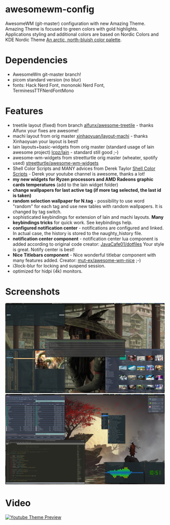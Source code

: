 # awesomewm-config
AwesomeWM (git-master) configuration with new Amazing Theme. Amazing Theme is focused to green colors with gold highlights. 
Applications styling and additional colors are based on Nordic Colors and KDE Nordic Theme [An arctic, north-bluish color palette](https://www.nordtheme.com/).   

# Dependencies
* AwesomeWm git-master branch!
* picom standard version (no blur)
* fonts: Hack Nerd Font, mononoki Nerd Font, TerminessTTFNerdFontMono

# Features
* treetile layout (fixed) from branch [alfunx/awesome-treetile](https://github.com/alfunx/awesome-treetile) - thanks Alfunx your fixes are awesome!
* machi layout from orig master [xinhaoyuan/layout-machi](https://github.com/xinhaoyuan/layout-machi) - thanks Xinhaoyuan your layout is best!
* lain layouts+basic-widgets from orig master (standard usage of lain awesome project) [lcpz/lain](https://github.com/lcpz/lain) - standard still good ;-)
* awesome-wm-widgets from streetturtle orig master (wheater, spotify used) [streetturtle/awesome-wm-widgets](https://github.com/streetturtle/awesome-wm-widgets)
* Shell Color Scripts and MANY advices from Derek Taylor [Shell Color Scripts](https://gitlab.com/dwt1/shell-color-scripts) - Derek your youtube channel is awesome, thanks a lot!
* **my new widgets for Ryzen processors and AMD Radeons graphic cards temperatures** (add to the lain widget folder)
* **change wallpapers for last active tag (if more tag selected, the last id is taken)**
* **random selection wallpaper for N.tag** - possibility to use word "random" for each tag and use new tables with random wallpapers. It is changed by tag switch.
* sophisticated keybindings for extension of lain and machi layouts. **Many keybindings tricks** for quick work. See keybindings help.
* **configured notification center** - notifications are configured and linked. In actual case, the history is stored to the naughty_history file.
* **notification center component** - notification center lua component is added according to original code creator: [JavaCafe01/dotfiles](https://github.com/JavaCafe01/dotfiles) Your style is great. Notify center is best!
* **Nice Titlebars component** - Nice wonderful titlebar component with many features added. Creator: [mut-ex/awesome-wm-nice](https://github.com/mut-ex/awesome-wm-nice) ;-)  
* i3lock-blur for locking and suspend session.
* optimized for hidpi (4k) monitors.

# Screenshots
![Awesome Amazing 1](/images/awesome-amazing-1.jpg)
![Awesome Amazing 2](/images/awesome-amazing-2.jpg)

# Video
[![Youtube Theme Preview](https://img.youtube.com/vi/YwvnJqN5s90/0.jpg)](https://www.youtube.com/watch?v=YwvnJqN5s90)

